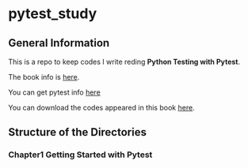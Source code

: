 # pytest_study

## General Information
This is a repo to keep codes I write reding **Python Testing with Pytest**.

The book info is [here](https://pragprog.com/book/bopytest/python-testing-with-pytest).

You can get pytest info [here](https://pythontesting.net)

You can download the codes appeared in this book [here](https://pragprog.com/titles/bopytest/source_code).

## Structure of the Directories

### Chapter1 Getting Started with Pytest

###
